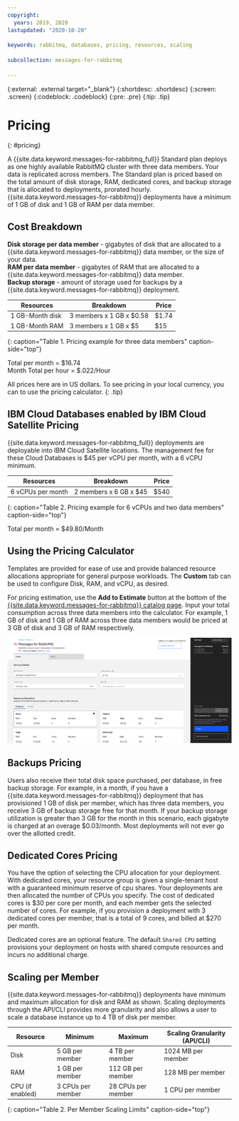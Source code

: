 ```yaml
---
copyright:
  years: 2019, 2020
lastupdated: "2020-10-20"

keywords: rabbitmq, databases, pricing, resources, scaling

subcollection: messages-for-rabbitmq

---
```


{:external: .external target="_blank"}
{:shortdesc: .shortdesc}
{:screen: .screen}
{:codeblock: .codeblock}
{:pre: .pre}
{:tip: .tip}


# Pricing
{: #pricing}

A {{site.data.keyword.messages-for-rabbitmq_full}} Standard plan deploys as one highly available RabbitMQ cluster with three data members. Your data is replicated across members. The Standard plan is priced based on the total amount of disk storage, RAM, dedicated cores, and backup storage that is allocated to deployments, prorated hourly. {{site.data.keyword.messages-for-rabbitmq}} deployments have a minimum of 1 GB of disk and 1 GB of RAM per data member.

## Cost Breakdown

**Disk storage per data member** - gigabytes of disk that are allocated to a {{site.data.keyword.messages-for-rabbitmq}} data member, or the size of your data.  
**RAM per data member** - gigabytes of RAM that are allocated to a {{site.data.keyword.messages-for-rabbitmq}} data member.  
**Backup storage** - amount of storage used for backups by a {{site.data.keyword.messages-for-rabbitmq}} deployment.

Resources | Breakdown | Price
-------|-------|-------
1 GB-Month disk | 3 members x 1 GB x $0.58 | $1.74
1 GB-Month RAM | 3 members x 1 GB  x $5 | $15
{: caption="Table 1. Pricing example for three data members" caption-side="top"}

Total per month = $16.74  
Month Total per hour = $.022/Hour  

All prices here are in US dollars. To see pricing in your local currency, you can to use the pricing calculator.
{: .tip}

## IBM Cloud Databases enabled by IBM Cloud Satellite Pricing

{{site.data.keyword.messages-for-rabbitmq_full}} deployments are deployable into IBM Cloud Satellite locations. The management fee for these Cloud Databases is $45 per vCPU per month, with a 6 vCPU minimum.

Resources | Breakdown | Price
-------|-------|-------
6 vCPUs per month | 2 members x 6 GB x $45 | $540
{: caption="Table 2. Pricing example for  6 vCPUs and two data members" caption-side="top"}

Total per month = $49.80/Month

## Using the Pricing Calculator

Templates are provided for ease of use and provide balanced resource allocations appropriate for general purpose workloads. The **Custom** tab can be used to configure Disk, RAM, and vCPU, as desired.

For pricing estimation, use the **Add to Estimate** button at the bottom of the [{{site.data.keyword.messages-for-rabbitmq}} catalog page](https://cloud.ibm.com/catalog/messages-for-rabbitmq). Input your total consumption across three data members into the calculator. For example, 1 GB of disk and 1 GB of RAM across three data members would be priced at 3 GB of disk and 3 GB of RAM respectively.

![Pricing calculator estimation with 1 GB of disk and 1 GB of RAM, per member](images/pricing-calc.png)

## Backups Pricing

Users also receive their total disk space purchased, per database, in free backup storage. For example, in a month, if you have a {{site.data.keyword.messages-for-rabbitmq}} deployment that has provisioned 1 GB of disk per member, which has three data members, you receive 3 GB of backup storage free for that month. If your backup storage utilization is greater than 3 GB for the month in this scenario, each gigabyte is charged at an overage $0.03/month. Most deployments will not ever go over the allotted credit.

## Dedicated Cores Pricing

You have the option of selecting the CPU allocation for your deployment. With dedicated cores, your resource group is given a single-tenant host with a guaranteed minimum reserve of cpu shares. Your deployments are then allocated the number of CPUs you specify. The cost of dedicated cores is $30 per core per month, and each member gets the selected number of cores. For example, if you provision a deployment with 3 dedicated cores per member, that is a total of 9 cores, and billed at $270 per month.

Dedicated cores are an optional feature. The default `Shared CPU` setting provisions your deployment on hosts with shared compute resources and incurs no additional charge.

## Scaling per Member

{{site.data.keyword.messages-for-rabbitmq}} deployments have minimum and maximum allocation for disk and RAM as shown. Scaling deployments through the API/CLI provides more granularity and also allows a user to scale a database instance up to 4 TB of disk per member.

Resource | Minimum | Maximum | Scaling Granularity (API/CLI)
----------|-----|-----|-------
Disk | 5 GB per member | 4 TB per member | 1024 MB per member
RAM | 1 GB per member | 112 GB per member | 128 MB per member
CPU (if enabled) | 3 CPUs per member | 28 CPUs per member| 1 CPU per member
{: caption="Table 2. Per Member Scaling Limits" caption-side="top"}